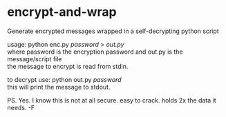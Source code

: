 encrypt-and-wrap
================

Generate encrypted messages wrapped in a self-decrypting python script

usage: python enc.py _password_ > _out.py_<br>
where password is the encryption password and out.py is the message/script file<br>
the message to encrypt is read from stdin.

to decrypt use: python out.py _password_<br>
this will print the message to stdout.

PS. Yes. I know this is not at all secure. easy to crack. holds 2x the data it needs. -F
